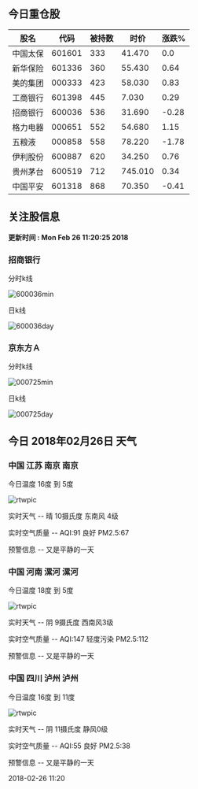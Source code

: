 
## 今日重仓股 

|股名|代码|被持数|时价|涨跌%|
|---|---|---|---|---|
|中国太保|601601|333|41.470|0.0|
|新华保险|601336|360|55.430|0.64|
|美的集团|000333|423|58.030|0.83|
|工商银行|601398|445|7.030|0.29|
|招商银行|600036|536|31.690|-0.28|
|格力电器|000651|552|54.680|1.15|
|五粮液|000858|558|78.220|-1.78|
|伊利股份|600887|620|34.250|0.76|
|贵州茅台|600519|712|745.010|0.34|
|中国平安|601318|868|70.350|-0.41|

## 关注股信息
**更新时间 : Mon Feb 26 11:20:25 2018**
### 招商银行 
分时k线

![600036min](http://image.sinajs.cn/newchart/min/n/sh600036.gif)

日k线

![600036day](http://image.sinajs.cn/newchart/daily/n/sh600036.gif)

### 京东方Ａ 
分时k线

![000725min](http://image.sinajs.cn/newchart/min/n/sz000725.gif)

日k线

![000725day](http://image.sinajs.cn/newchart/daily/n/sz000725.gif)
## 今日 2018年02月26日 天气
### 中国 江苏 南京 南京

今日温度 16度 到 5度

![rtwpic](http://app1.showapi.com/weather/icon/day/00.png)

实时天气 -- 晴 10摄氏度 东南风 4级

实时空气质量 -- AQI:91 良好 PM2.5:67

预警信息 -- 又是平静的一天
    
### 中国 河南 漯河 漯河

今日温度 18度 到 5度

![rtwpic](http://app1.showapi.com/weather/icon/day/02.png)

实时天气 -- 阴 9摄氏度 西南风3级

实时空气质量 -- AQI:147 轻度污染 PM2.5:112

预警信息 -- 又是平静的一天
    
### 中国 四川 泸州 泸州

今日温度 16度 到 11度

![rtwpic](http://app1.showapi.com/weather/icon/day/02.png)

实时天气 -- 阴 11摄氏度 静风0级

实时空气质量 -- AQI:55 良好 PM2.5:38

预警信息 -- 又是平静的一天
    
2018-02-26 11:20